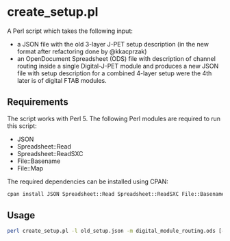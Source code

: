 # create_setup.pl

A Perl script which takes the following input:
* a JSON file with the old 3-layer J-PET setup description (in the new format after refactoring done by @kkacprzak)
* an OpenDocument Spreadsheet (ODS) file with description of channel routing inside a single Digital-J-PET module
and produces a new JSON file with setup description for a combined 4-layer setup were the 4th later is of digital FTAB modules.

## Requirements

The script works with Perl 5. The following Perl modules are required to run this script:

* JSON
* Spreadsheet::Read
* Spreadsheet::ReadSXC
* File::Basename
* File::Map

The required dependencies can be installed using CPAN:

```sh
cpan install JSON Spreadsheet::Read Spreadsheet::ReadSXC File::Basename File::Map
```
## Usage

```sh
perl create_setup.pl -l old_setup.json -m digital_module_routing.ods [-i run_number]
```
